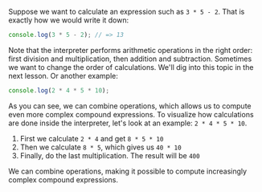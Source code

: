 Suppose we want to calculate an expression such as `3 * 5 - 2`. That is exactly how we would write it down:

```javascript
console.log(3 * 5 - 2); // => 13
```

Note that the interpreter performs arithmetic operations in the right order: first division and multiplication, then addition and subtraction. Sometimes we want to change the order of calculations. We'll dig into this topic in the next lesson. Or another example:

```javascript
console.log(2 * 4 * 5 * 10);
```

 As you can see, we can combine operations, which allows us to compute even more complex compound expressions. To visualize how calculations are done inside the interpreter, let's look at an example: `2 * 4 * 5 * 10`.


1. First we calculate `2 * 4` and get `8 * 5 * 10`
2. Then we calculate `8 * 5`, which gives us `40 * 10`
3. Finally, do the last multiplication. The result will be `400`

We can combine operations, making it possible to compute increasingly complex compound expressions.
